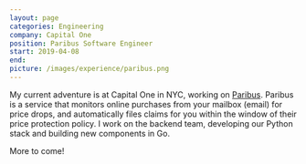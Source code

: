 ```yaml
---
layout: page
categories: Engineering
company: Capital One
position: Paribus Software Engineer
start: 2019-04-08
end: 
picture: /images/experience/paribus.png
---
```


My current adventure is at Capital One in NYC, working on [Paribus](https://www.paribus.co). Paribus is a service that monitors online purchases from your mailbox (email) for price drops, and automatically files claims for you within the window of their price protection policy. I work on the backend team, developing our Python stack and building new components in Go.

More to come!
